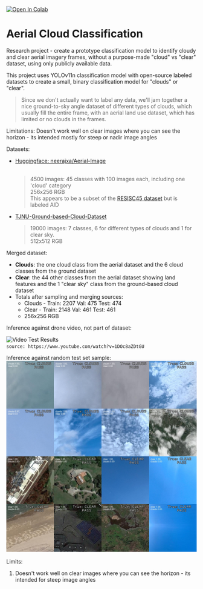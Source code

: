 [![Open In Colab](https://colab.research.google.com/assets/colab-badge.svg)](https://colab.research.google.com/github/username/repo/blob/branch/notebook.ipynb)


# Aerial Cloud Classification
Research project - create a prototype classification model to identify cloudy and clear aerial imagery frames, without a purpose-made "cloud" vs "clear" dataset, using only publicly available data.

This project uses YOLOv11n classification model with open-source labeled datasets to create a small, binary classification model for "clouds" or "clear". 

> Since we don't actually want to label any data, we'll jam together a nice ground-to-sky angle dataset of different types of clouds, which usually fill the entire frame, with an aerial land use dataset, which has limited or no clouds in the frames.

Limitations: Doesn't work well on clear images where you can see the horizon - its intended mostly for steep or nadir image angles

Datasets:
  - [Huggingface: neerajxa/Aerial-Image](https://huggingface.co/datasets/neerajx0/Aerial-Image)<br><br>
    > 4500 images: 45 classes with 100 images each, including one 'cloud' category<br>
    > 256x256 RGB<br>
    > This appears to be a subset of the [RESISC45 dataset](https://github.com/tensorflow/datasets/blob/master/docs/catalog/resisc45.md) but is labeled AID
  - [TJNU-Ground-based-Cloud-Dataset](https://github.com/shuangliutjnu/TJNU-Ground-based-Cloud-Dataset/tree/main)
    > 19000 images: 7 classes, 6 for different types of clouds and 1 for clear sky.<br>
    > 512x512 RGB

Merged dataset:
  - **Clouds**: the one cloud class from the aerial dataset and the 6 cloud classes from the ground dataset
  - **Clear**: the 44 other classes from the aerial dataset showing land features and the 1 "clear sky" class from the ground-based cloud dataset
  - Totals after sampling and merging sources:
    * Clouds - Train: 2207   Val: 475   Test: 474
    * Clear - Train: 2148   Val: 461   Test: 461
    * 256x256 RGB

Inference against drone video, not part of dataset:

![Video Test Results](https://github.com/igsxf22/aerial_cloud_classification/blob/main/cloud_class_test_640.gif)
<br>`source: https://www.youtube.com/watch?v=1DOc8aZDtGU`

Inference against random test set sample:
![Mosaic Test Results)](https://github.com/igsxf22/aerial_cloud_classification/blob/main/mosaic.jpg)

Limits:
  1. Doesn't work well on clear images where you can see the horizon - its intended for steep image angles
